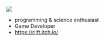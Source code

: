 <img src="http://cdn.sci-news.com/images/enlarge4/image_5608_2e-Jupiter.jpg">

- programming & science enthusiast
- Game Developer
- https://riift.itch.io/
